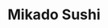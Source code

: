 ---
layout: place
title: "Mikado Sushi"
permalink: /arizona/chandler/mikado-sushi.html
stateAbbr: AZ
stateName: Arizona
cityName: Chandler
seo:
  name: "Mikado Sushi"
  type: Restaurant
  links: http://www.mikadosushiaz.com/
description: "Looking for sushi in Chandler, Arizona? Check out Mikado Sushi for a delightful Japanese dining experience. Enjoy a variety of sushi and other dishes in a we..."
place_id: ChIJTUL1c3gAK4cRT9lpRK3VjTs
photos:
  - name: >-
      places/ChIJTUL1c3gAK4cRT9lpRK3VjTs/photos/AeeoHcJEeT8T5RULLozeI9C3lpMvh5aEtUoAOj2JxtPzwhNIdbF-lmdLAoallDcpsoKm6_CtH3SEFOmrnCLSxSrV-Z401pEbLCE-sFzwFxgwiBvmJOF7I2VPSqkv_fkLxuyukcq65uAD18vKm5l1qH05IoNyMDJpp6YR5pZGr4LXOXpkBw2hA7RT40_2gAX8NIjl_47MRB-hk4ERtV8cOSZfHjM9y-FkHfr3XHr9GxvhbmuizHMPrp5vUPmktD3_19t3IiId4QNF1RYZz0Hp07la370-eS0ykD-nf9u_s-K29X9OUg
    widthPx: 2048
    heightPx: 1153
    authorAttributions:
      - displayName: Mikado Sushi
        uri: https://maps.google.com/maps/contrib/113582952745832533284
        photoUri: >-
          https://lh3.googleusercontent.com/a-/ALV-UjVdvztt4Ge_YZLzy53zCHtY5AqOhcx2vgxWMKkTxAASFCd6tLk=s100-p-k-no-mo
    flagContentUri: >-
      https://www.google.com/local/imagery/report/?cb_client=maps_api_places.places_api&image_key=!1e10!2sAF1QipO9gP86vKAhFS_PwpIlFfRKqpAcnyo4CjA8Hczu&hl=en-US
    googleMapsUri: >-
      https://www.google.com/maps/place//data=!3m4!1e2!3m2!1sAF1QipO9gP86vKAhFS_PwpIlFfRKqpAcnyo4CjA8Hczu!2e10!4m2!3m1!1s0x872b007873f5424d:0x3b8dd5ad4469d94f
  - name: >-
      places/ChIJTUL1c3gAK4cRT9lpRK3VjTs/photos/AeeoHcKOlEClTkRtK9rE8dXx0bLhau_bOdCGmDPHB3UDQtHS4gPKDzRo1dtCrFTJ9Zt8D8EgWZRzwY_QY36zmPBx8TU4QeaKkLxHmyp8FUgvAmvAsNinwr3PPUsrPKvEWbRmQNFfIjHYFjC6Iz6xXHCD_tG9cOrkTuyvdGxhVzqRk70b94SQbAn0Qy28RGvTasE7F7A6-DB4GA-CeMSNQ5nzJLOsCktyHHVrATdohnwS2dzIe1a6Emw5xFecc60SMzapyOmY4Ai6GuxOTGdf-vo27Euol9mErKAf7R2aRLOfekrCsw
    widthPx: 2039
    heightPx: 2007
    authorAttributions:
      - displayName: Mikado Sushi
        uri: https://maps.google.com/maps/contrib/113582952745832533284
        photoUri: >-
          https://lh3.googleusercontent.com/a-/ALV-UjVdvztt4Ge_YZLzy53zCHtY5AqOhcx2vgxWMKkTxAASFCd6tLk=s100-p-k-no-mo
    flagContentUri: >-
      https://www.google.com/local/imagery/report/?cb_client=maps_api_places.places_api&image_key=!1e10!2sAF1QipOveFqX2iOiHFe84j5kZELZyxdPR8JcSuvB9UnP&hl=en-US
    googleMapsUri: >-
      https://www.google.com/maps/place//data=!3m4!1e2!3m2!1sAF1QipOveFqX2iOiHFe84j5kZELZyxdPR8JcSuvB9UnP!2e10!4m2!3m1!1s0x872b007873f5424d:0x3b8dd5ad4469d94f
  - name: >-
      places/ChIJTUL1c3gAK4cRT9lpRK3VjTs/photos/AeeoHcJu01IElOgMSnmoTCRllyjMrKzhakY0x0-o9nxRXKQeBahrrRi4S1J02eOdEu97XidCGubTcpjC_bYGk8lCtfJUVNM9y2Rs4EkVAnj2xLm5aJbZv-aa_svkLG2ER0YbmSgBI2mU6fabKRz8ndfNH484PE5CENiB-DBlpotKZpR_YpVIY9FsEbEc7ssaqYTFxgkMgKD-_gmQUM5HJfgIM_594cfZ_JyPpJ6QFe5wYTjc54OYiEM0F6pwJXDxUpeYOQCOFB8-s7Q6nwdhUUYrvQxFRlgk6f_MP_0WbRkV1OWjkWq1smRlcwwN-Dgeg5JD7wwYGApfK283_er3u0NBxQCz74_70brY-Dvrsb9EtfjDJWNBhQgGaDvtcBE9LzH9JVX54I1ZVNWmJ2zmbWhSYnMWtxI_xZoD4TwXhIyhU5E1rA
    widthPx: 4000
    heightPx: 3000
    authorAttributions:
      - displayName: Sophia Martin
        uri: https://maps.google.com/maps/contrib/105433507970499778559
        photoUri: >-
          https://lh3.googleusercontent.com/a/ACg8ocKT2WDgsAdZl4wg-QBmt1Wgi_j8vnvo1y9URlBx4Paw02W9Qg=s100-p-k-no-mo
    flagContentUri: >-
      https://www.google.com/local/imagery/report/?cb_client=maps_api_places.places_api&image_key=!1e10!2sCIHM0ogKEICAgICH_LK_bQ&hl=en-US
    googleMapsUri: >-
      https://www.google.com/maps/place//data=!3m4!1e2!3m2!1sCIHM0ogKEICAgICH_LK_bQ!2e10!4m2!3m1!1s0x872b007873f5424d:0x3b8dd5ad4469d94f
  - name: >-
      places/ChIJTUL1c3gAK4cRT9lpRK3VjTs/photos/AeeoHcKY3ATJ0dLblhW_GblNrufPQHeDR2FsMhol8RKkCWEDq6mCrAXO-hYKPSuKG_m9CbFTTeJ0XMiWUUlNgzjHE-HfHKj4DP-i2eU7HD7mSVJSFxYnhsvgi1rWnepZQzmOe07XQ5Be978aj2xUgbZt14ij1Vm4qK_63PcPaqvKikBj44jCsKpsNUSv7TwMbdOusTlhUMbsDdEHAQZXWVHyvGyI2Wapk46nrlnMGYSCZy-MY3OKaHT4s0cW_OF6YNUtP7oAHji8whB7uT0lh_sPlaAKhXp1SomzRUkTnWxxvm2ImprwFwd6euK84opU0B1EoLn81vWYagBVwqSNoLNELwib0cIqh1zMWnwBx70SmGcSKvTDGqM7aom9JDVJ3SRE3Iv1HuijUKUCHyMtlW12Q1saVkelL-Lb7pcm-fYKrUZFiC7I
    widthPx: 4032
    heightPx: 3024
    authorAttributions:
      - displayName: Carmine Manfredi
        uri: https://maps.google.com/maps/contrib/109125461665435135459
        photoUri: >-
          https://lh3.googleusercontent.com/a-/ALV-UjXfa2LFgSzish7ioXbEyCZJ4loRnox4X05hC4vuWnK1amH6bHvB1Q=s100-p-k-no-mo
    flagContentUri: >-
      https://www.google.com/local/imagery/report/?cb_client=maps_api_places.places_api&image_key=!1e10!2sCIHM0ogKEICAgIDU6frIyAE&hl=en-US
    googleMapsUri: >-
      https://www.google.com/maps/place//data=!3m4!1e2!3m2!1sCIHM0ogKEICAgIDU6frIyAE!2e10!4m2!3m1!1s0x872b007873f5424d:0x3b8dd5ad4469d94f
  - name: >-
      places/ChIJTUL1c3gAK4cRT9lpRK3VjTs/photos/AeeoHcKp-MmVtOGamqWMQOE_FJ6QB1RDBJtYDGXEXxzxnj5pon6RQqv0DGbsFWs1xuumHQ17m4LJ9jHB5cHzHKPyEf-9GLFp2Hn1axJTg8rDY9gNNyieuagPsRJwa5TcQLB1uf83zo0hXeh389PGS0oysehAcGJtj7dNJ6a27r8h5mFhb-9Rb6Hk8orZ7X6JGxl8aX_4f8dQILLmNabvmeatN0XftM-rQXcDbmJAoYca_N_CTwPIpjHqnJgyISP_-l5_6BjoXDpE9D-O9YMkR7Sak_b-Q7qFqIkRNiYTWE7TJDGagQ
    widthPx: 3060
    heightPx: 4080
    authorAttributions:
      - displayName: Mikado Sushi
        uri: https://maps.google.com/maps/contrib/113582952745832533284
        photoUri: >-
          https://lh3.googleusercontent.com/a-/ALV-UjVdvztt4Ge_YZLzy53zCHtY5AqOhcx2vgxWMKkTxAASFCd6tLk=s100-p-k-no-mo
    flagContentUri: >-
      https://www.google.com/local/imagery/report/?cb_client=maps_api_places.places_api&image_key=!1e10!2sAF1QipPFpYb86VOf1nYxTGVOXli3qOVz3lTrK4rkLwvS&hl=en-US
    googleMapsUri: >-
      https://www.google.com/maps/place//data=!3m4!1e2!3m2!1sAF1QipPFpYb86VOf1nYxTGVOXli3qOVz3lTrK4rkLwvS!2e10!4m2!3m1!1s0x872b007873f5424d:0x3b8dd5ad4469d94f
  - name: >-
      places/ChIJTUL1c3gAK4cRT9lpRK3VjTs/photos/AeeoHcJiP5gwGMUWpjd_ACd07iumvxqsnZuS1a20IZShrKou5NkWzvCaVYzTotTexqwf3hu-YsGkSAsC3izFP19bAL5fdV5DsvNMEJ4lU6MtN3X1JgsONo4Q-luxt3pztAWh_vGHTIcciwRVS2LS1PYtBTQhIXTARsg1KuGx7oMjg3RM_VATBXM1DVBHBBuFJa28SnT6r9ml22lS62WUezadSKx5kilVCqOktATk2XaOooB9GhmOqwjE7FcJMUODVAQlKhtUknA-TtuDOMmyRomF6BBCY_8s2otX1Gmykk6q5pSWFthhClIBxiXcGbwpThLCcO37PQTnGkGGRov7hkTwXTsXeTlTQcyIkIe_2nQeX6T_QSqqMtk0bqSh-wCTWiibc1L_Zeeye9aDLMqqwEPIIC5bUcFtcaGFYw4jYbeYjZynJQ
    widthPx: 3000
    heightPx: 4000
    authorAttributions:
      - displayName: Sophia Martin
        uri: https://maps.google.com/maps/contrib/105433507970499778559
        photoUri: >-
          https://lh3.googleusercontent.com/a/ACg8ocKT2WDgsAdZl4wg-QBmt1Wgi_j8vnvo1y9URlBx4Paw02W9Qg=s100-p-k-no-mo
    flagContentUri: >-
      https://www.google.com/local/imagery/report/?cb_client=maps_api_places.places_api&image_key=!1e10!2sCIHM0ogKEICAgICH_Lq3Hg&hl=en-US
    googleMapsUri: >-
      https://www.google.com/maps/place//data=!3m4!1e2!3m2!1sCIHM0ogKEICAgICH_Lq3Hg!2e10!4m2!3m1!1s0x872b007873f5424d:0x3b8dd5ad4469d94f
  - name: >-
      places/ChIJTUL1c3gAK4cRT9lpRK3VjTs/photos/AeeoHcI96nv4EwGlmPg-r-AzfP_P0KUwShGqQUhPsEEAG67VclTBjoArXpc90DTv1VeToBfxmj-JhKI2ISOUQLKkZVDmtvhxVnnQ9lKySa6wzzMnSIKNggSIZlPM1C4jvZwvrE-ap8Xepam-L-ds7UXIog9ZDLuVkHkmwvoiMGmcgIOGdVd1e1m3xEeqqa53lSB9xSlfr_RHgwBmPa-X6AY61qdcTP3U3XkmsV3RLIj1phA4Uj20kp0ZdPVcZRCRVhYWIXglfGs4GPJ00-OUN5sryWDINpcUF8NPG5Pc5mSqP_NTEJToGWCFB9KZ_vEgPby_mLiWMbGVt9S2tL5DCE7LT1iHc-iKlNsnWbLNdMr3xWBomlGg6H5RmI7GKknD1zNm2wFuPxDOAAXxdvlwf24BoGJ2LFixjVRil_Tqp1yG3t87BQhw
    widthPx: 4032
    heightPx: 3024
    authorAttributions:
      - displayName: Carmine Manfredi
        uri: https://maps.google.com/maps/contrib/109125461665435135459
        photoUri: >-
          https://lh3.googleusercontent.com/a-/ALV-UjXfa2LFgSzish7ioXbEyCZJ4loRnox4X05hC4vuWnK1amH6bHvB1Q=s100-p-k-no-mo
    flagContentUri: >-
      https://www.google.com/local/imagery/report/?cb_client=maps_api_places.places_api&image_key=!1e10!2sCIHM0ogKEICAgICE7ufuzwE&hl=en-US
    googleMapsUri: >-
      https://www.google.com/maps/place//data=!3m4!1e2!3m2!1sCIHM0ogKEICAgICE7ufuzwE!2e10!4m2!3m1!1s0x872b007873f5424d:0x3b8dd5ad4469d94f
  - name: >-
      places/ChIJTUL1c3gAK4cRT9lpRK3VjTs/photos/AeeoHcK2dvmN-JwU5RQst0aETUNJ5dG7PQ9V9o-1Fa8y5Dkaj4Wyef8I8Yu35NzSQSmjHqbUmwlyVPfJIqAndJypMJfQKghJNeNgMiNTZ6asf0_4gkWQWsJ31tWPeowXPVOhFCNgks7p8He_EjGQ4eOf-lA2ynaUYz6emBku7-bq_SmS3V5VX287fs9PwMi16ziAgoDj2Bcf0reet-U7P2aaHaa-3VidtTmwIf63ZaY_dfBlsDjR-j18z2gx6bKn3w9YwlukhSCaVHqRIPQSTIXI8aX4nEndL4jUFhhNnnINpxuO0g78dhD_q4z0hQRxdOHZaAAb4K1m2RQosGJgG_HxY8ooWq-bUMWCzm0zvPDWxWrj4tmcRhy_mKVFq9fNK5Q1IyC1R55fAleJouTzRzcrOHCroEM774PS4VB6s0KT1HTM8g
    widthPx: 3024
    heightPx: 3002
    authorAttributions:
      - displayName: Jihely Gomez
        uri: https://maps.google.com/maps/contrib/101796109322753217590
        photoUri: >-
          https://lh3.googleusercontent.com/a-/ALV-UjXwSJKB2DBTiTlK3_ZUZXrbDEqAUJwQI1CnN7XG_bkljtftqoSEwQ=s100-p-k-no-mo
    flagContentUri: >-
      https://www.google.com/local/imagery/report/?cb_client=maps_api_places.places_api&image_key=!1e10!2sCIHM0ogKEICAgIDbvODlBQ&hl=en-US
    googleMapsUri: >-
      https://www.google.com/maps/place//data=!3m4!1e2!3m2!1sCIHM0ogKEICAgIDbvODlBQ!2e10!4m2!3m1!1s0x872b007873f5424d:0x3b8dd5ad4469d94f
  - name: >-
      places/ChIJTUL1c3gAK4cRT9lpRK3VjTs/photos/AeeoHcK1yHg5WN3j7YeO9bioPhZG1nG4RlRVuvvVaWEFzXXCt3KU71Ha1wlZYjbFTxCe7y6wYAjBR6cYVQkgH5NWgRNfsLLcmkU6e40M1zBsiOb0gETfBK2nyHxrxADfY6yzDD-Y30oQLXPps6sMt3AcmfRTtVYNN5ABOkjRHBcCLsWM7D_5fN_vjFZiS86goWMmNPSiOSZvq9CY_pA3oPb-CVUvjnw3i_pYFbL_TygSLC-6HghgQZzcg4QpSReWUGx0oInlIe6WgjCrcjJOmgRJXSQ_eCA2vaJj7VrkZ3JzA5r4EQ
    widthPx: 3000
    heightPx: 3626
    authorAttributions:
      - displayName: Mikado Sushi
        uri: https://maps.google.com/maps/contrib/113582952745832533284
        photoUri: >-
          https://lh3.googleusercontent.com/a-/ALV-UjVdvztt4Ge_YZLzy53zCHtY5AqOhcx2vgxWMKkTxAASFCd6tLk=s100-p-k-no-mo
    flagContentUri: >-
      https://www.google.com/local/imagery/report/?cb_client=maps_api_places.places_api&image_key=!1e10!2sAF1QipNSnYM4HHhuVn9gWOa1d5vGP85t0qmHyDQSYWKZ&hl=en-US
    googleMapsUri: >-
      https://www.google.com/maps/place//data=!3m4!1e2!3m2!1sAF1QipNSnYM4HHhuVn9gWOa1d5vGP85t0qmHyDQSYWKZ!2e10!4m2!3m1!1s0x872b007873f5424d:0x3b8dd5ad4469d94f
  - name: >-
      places/ChIJTUL1c3gAK4cRT9lpRK3VjTs/photos/AeeoHcIZLIDtq4V1t6SREsBzztD5LDcVEfotQPYKAy5PjhTPqb0NYeh_MQWSkXe5BnEsvgeTgxVn4DVW3lO6l9WwT0iTXYs2ogbOcHXmjUWb7MA6UFeOdPoVmsD7_5bgIrQzz_xpncphp-cekagAu4y0w4f6GsbvPY7OW0tkOaWJnwUTobA2aPrM0ZctYRdTZ6uUwvEzK2CpKCXg5_DCK0sB1tQzJ8aTRIv43o49iGOV69HlzxTSBUUOfl-I9K9vmMwg4WCVUvWnvIHN_koyOPynYhPp7ZuWnhUUFZuEhpTb3nIxlFkjN6SRyrNKfHPA_VJZuTrdRWEFWSAY4QAI-IHUWSkYXFBu6b5YI0yBis8dpN_lzDuIaY2x25shUkFEgeyJiT0iF8f9mEWEG1mBF4qYBWLesTZcKNVV2BRsRJVn6pJx2g
    widthPx: 4000
    heightPx: 3000
    authorAttributions:
      - displayName: Erika Neukam
        uri: https://maps.google.com/maps/contrib/110248380952154953965
        photoUri: >-
          https://lh3.googleusercontent.com/a-/ALV-UjWrRm5ltdW63cprvTMbcpdfZFAG78DMkGTd3xhMf7NHdlhq6LUU_Q=s100-p-k-no-mo
    flagContentUri: >-
      https://www.google.com/local/imagery/report/?cb_client=maps_api_places.places_api&image_key=!1e10!2sCIHM0ogKEICAgIDXrbSQDQ&hl=en-US
    googleMapsUri: >-
      https://www.google.com/maps/place//data=!3m4!1e2!3m2!1sCIHM0ogKEICAgIDXrbSQDQ!2e10!4m2!3m1!1s0x872b007873f5424d:0x3b8dd5ad4469d94f
address: '3125 S Alma School Rd #3b, Chandler, AZ 85248, USA'
street: '3125 S Alma School Rd #3b'
city: Chandler
state: AZ
zip: '85248'
country: USA
neighborhood: Fox Crossing
latitude: '33.261228'
longitude: '-111.856913'
accessibility_options:
  wheelchairAccessibleParking: true
  wheelchairAccessibleEntrance: true
  wheelchairAccessibleRestroom: true
  wheelchairAccessibleSeating: true
business_status: OPERATIONAL
name: Mikado Sushi
google_maps_links:
  directionsUri: >-
    https://www.google.com/maps/dir//''/data=!4m7!4m6!1m1!4e2!1m2!1m1!1s0x872b007873f5424d:0x3b8dd5ad4469d94f!3e0
  placeUri: https://maps.google.com/?cid=4291320960107796815
  writeAReviewUri: >-
    https://www.google.com/maps/place//data=!4m3!3m2!1s0x872b007873f5424d:0x3b8dd5ad4469d94f!12e1
  reviewsUri: >-
    https://www.google.com/maps/place//data=!4m4!3m3!1s0x872b007873f5424d:0x3b8dd5ad4469d94f!9m1!1b1
  photosUri: >-
    https://www.google.com/maps/place//data=!4m3!3m2!1s0x872b007873f5424d:0x3b8dd5ad4469d94f!10e5
primary_type: Sushi Restaurant
opening_hours:
  regular: null
  current: null
secondary_opening_hours:
  regular:
    weekdayDescriptions: null
    type: null
  current:
    weekdayDescriptions: null
    type: null
phone: (480) 726-0255
price_level: PRICE_LEVEL_MODERATE
price_range: $20 &ndash; $30
rating: '4.5'
rating_count: 461
website: http://www.mikadosushiaz.com/
reviews: null
parking_options: null
payment_options: null
allow_dogs: null
curbside_pickup: null
delivery: null
dine_in: null
good_for_children: null
good_for_groups: null
good_for_sports: null
live_music: null
menu_for_children: null
outdoor_seating: null
reservable: null
restroom: null
serves_beer: null
serves_breakfast: null
serves_brunch: null
serves_cocktails: null
serves_coffee: null
serves_dinner: null
serves_dessert: null
serves_lunch: null
serves_vegetarian_food: null
serves_wine: null
takeout: null
summary: null

---